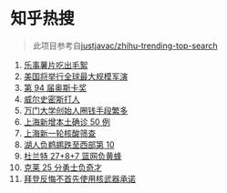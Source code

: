 # 知乎热搜

> 此项目参考自[justjavac/zhihu-trending-top-search](https://github.com/justjavac/zhihu-trending-top-search/blob/main/utils.ts)

<!-- BEGIN -->
  <!-- 最后更新时间:Mon Mar 28 2022 23:11:55 GMT+0000 (Coordinated Universal Time) -->
  1. [乐事薯片吃出毛絮](https://www.zhihu.com/search?q=乐事薯片)
1. [美国将举行全球最大规模军演](https://www.zhihu.com/search?q=美国军演)
1. [第 94 届奥斯卡奖](https://www.zhihu.com/search?q=奥斯卡奖)
1. [威尔史密斯打人](https://www.zhihu.com/search?q=威尔史密斯)
1. [万门大学创始人圈钱手段繁多](https://www.zhihu.com/search?q=万门大学)
1. [上海新增本土确诊 50 例](https://www.zhihu.com/search?q=上海新增)
1. [上海新一轮核酸筛查](https://www.zhihu.com/search?q=上海核酸)
1. [湖人负鹈鹕跌至西部第 10](https://www.zhihu.com/search?q=湖人)
1. [杜兰特 27+8+7 篮网负黄蜂](https://www.zhihu.com/search?q=篮网)
1. [克莱 25 分勇士负奇才](https://www.zhihu.com/search?q=勇士)
1. [ 拜登反悔不首先使用核武器承诺](https://www.zhihu.com/search?q=拜登反悔)
  <!-- END -->